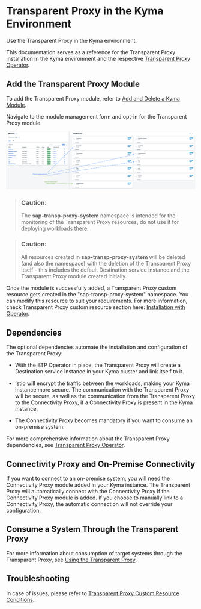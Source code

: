 <!-- loio1700cfe070704d2e80aa76de1033a6c4 -->

# Transparent Proxy in the Kyma Environment

Use the Transparent Proxy in the Kyma environment.

This documentation serves as a reference for the Transparent Proxy installation in the Kyma environment and the respective [Transparent Proxy Operator](transparent-proxy-operator-2d826aa.md).



<a name="loio1700cfe070704d2e80aa76de1033a6c4__section_tpm_wxc_zxb"/>

## Add the Transparent Proxy Module

To add the Transparent Proxy module, refer to [Add and Delete a Kyma Module](https://help.sap.com/docs/btp/sap-business-technology-platform/enable-and-disable-kyma-module?version=Cloud#loio1b548e9ad4744b978b8b595288b0cb5c).

Navigate to the module management form and opt-in for the Transparent Proxy module.

![](images/CS_TP_Kyma_185bb6f.png)

> ### Caution:  
> The **sap-transp-proxy-system** namespace is intended for the monitoring of the Transparent Proxy resources, do not use it for deploying workloads there.

> ### Caution:  
> All resources created in **sap-transp-proxy-system** will be deleted \(and also the namespace\) with the deletion of the Transparent Proxy itself - this includes the default Destination service instance and the Transparent Proxy module created initially.

Once the module is successfully added, a Transparent Proxy custom resource gets created in the "sap-transp-proxy-system" namespace. You can modify this resource to suit your requirements. For more information, check Transparent Proxy custom resource section here: [Installation with Operator](installation-with-operator-8f5dd89.md).



<a name="loio1700cfe070704d2e80aa76de1033a6c4__section_zk4_4gm_zyb"/>

## Dependencies

The optional dependencies automate the installation and configuration of the Transparent Proxy:

-   With the BTP Operator in place, the Transparent Proxy will create a Destination service instance in your Kyma cluster and link itself to it.

-   Istio will encrypt the traffic between the workloads, making your Kyma instance more secure. The communication with the Transparent Proxy will be secure, as well as the communication from the Transparent Proxy to the Connectivity Proxy, if a Connectivity Proxy is present in the Kyma instance.

-   The Connectivity Proxy becomes mandatory if you want to consume an on-premise system.

For more comprehensive information about the Transparent Proxy dependencies, see [Transparent Proxy Operator](transparent-proxy-operator-2d826aa.md).



<a name="loio1700cfe070704d2e80aa76de1033a6c4__section_wzh_2kf_3cc"/>

## Connectivity Proxy and On-Premise Connectivity

If you want to connect to an on-premise system, you will need the Connectivity Proxy module added in your Kyma instance. The Transparent Proxy will automatically connect with the Connectivity Proxy if the Connectivity Proxy module is added. If you choose to manually link to a Connectivity Proxy, the automatic connection will not override your configuration.



## Consume a System Through the Transparent Proxy

For more information about consumption of target systems through the Transparent Proxy, see [Using the Transparent Proxy](using-the-transparent-proxy-c5257cf.md).



<a name="loio1700cfe070704d2e80aa76de1033a6c4__TransparentProxyinKymaenvironment-Encryptionbetweenmicro-components"/>

## Troubleshooting

In case of issues, please refer to [Transparent Proxy Custom Resource Conditions](transparent-proxy-custom-resource-conditions-d75e31e.md).

